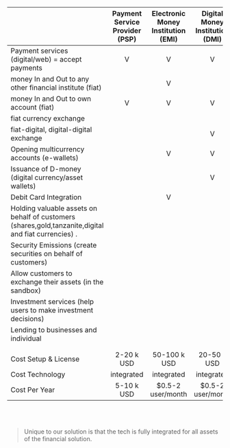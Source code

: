 |                                                                                                         | Payment Service Provider (PSP) | Electronic Money Institution (EMI) | Digital Money Institution (DMI) |  Digital Custodian  | Full Bank |
| ------------------------------------------------------------------------------------------------------- | :----------------------------: | :--------------------------------: | :-----------------------------: | :--------------: | :-------: |
| Payment services (digital/web) = accept payments                                                        |               V                |                 V                  |                V                |                  |     V     |
| money In and Out to any other financial institute (fiat)                                                |                                |                 V                  |                                 |                  |     V     |
| money In and Out to own account (fiat)                                                                  |               V                |                 V                  |                V                |        V         |     V     |
| fiat currency exchange                                                                                  |                                |                                    |                                 |                  |     V     |
| fiat-digital, digital-digital exchange                                                                  |                                |                                    |                V                |                  |           |
| Opening multicurrency accounts (e-wallets)                                                              |                                |                 V                  |                V                |        V         |     V     |
| Issuance of D-money  (digital currency/asset wallets)                                                   |                                |                                    |                V                |        V         |           |
| Debit Card Integration                                                                                  |                                |                 V                  |                                 |                  |     V     |
| Holding valuable assets on behalf of customers<br>(shares,gold,tanzanite,digital and fiat currencies) . |                                |                                    |                                 |        V         |     V     |
| Security Emissions (create securities on behalf of customers)                                           |                                |                                    |                                 |        V         |     V     |
| Allow customers to exchange their assets (in the sandbox)                                               |                                |                                    |                                 |        V         |     V     |
| Investment services (help users to make investment decisions)                                           |                                |                                    |                                 |                  |     V     |
| Lending to businesses and individual                                                                    |                                |                                    |                                 |                  |     V     |
|                                                                                                         |                                |                                    |                                 |                  |           |
|                                                                                                         |                                |                                    |                                 |                  |           |
| Cost Setup & License                                                                                    |           2-20 k USD           |            50-100 k USD            |           20-50 k USD           |  100-200 k USD   |  Future   |
| Cost Technology                                                                                         |           integrated           |             integrated             |           integrated            |    integrated    |  Future   |
| Cost Per Year                                                                                           |           5-10 k USD           |         $0.5-2 user/month          |        $0.5-2 user/month        | $2-10 user/month |  Future   |

<br>
<br>

> Unique to our solution is that the tech is fully integrated for all assets of the financial solution.
